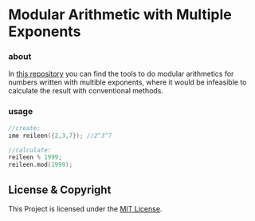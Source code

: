 # Modular Arithmetic with Multiple Exponents

### about
In [this repository](https://github.com/simonandreashuber/mame) you can find the tools to do modular arithmetics for numbers written with multible exponents, where it would be infeasible to calculate the result with conventional methods.

### usage

```C++
//create:
ime reileen({2,3,7}); //2^3^7

//calculate:
reileen % 1999;
reileen.mod(1999);
```

## License & Copyright
This Project is licensed under the [MIT License](LICENSE).
